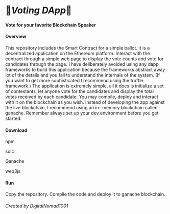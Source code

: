 # :love_letter:_Voting DApp_:love_letter:




#### Vote for your favorite Blockchain Speaker


#### Overview
This repository includes the Smart Contract for a simple ballot. It is a decentralized application on the Ethereum platform. Interact with the contract through a simple web page to display the vote counts and vote for candidates through the page. I have deliberately avoided using any dapp frameworks to build this application because the frameworks abstract away lot of the details and you fail to understand the internals of the system. (If you want to get more sophisticated I recommend using the truffle framework.) The application is extremely simple, all it does is initialize a set of contestants, let anyone vote for the candidates and display the total votes received by each candidate. You may compile, deploy and interact with it on the blockchain as you wish. Instead of developing the app against the live blockchain, I recommend using an in- memory blockchain called ganache. Remember always set up your dev environment before you get started. 


#### Download

npm

solc

Ganache

web3js


#### Run


Copy the repository. Compile the code and deploy it to ganache blockchain.



###### Created by DigitalNomad1001
